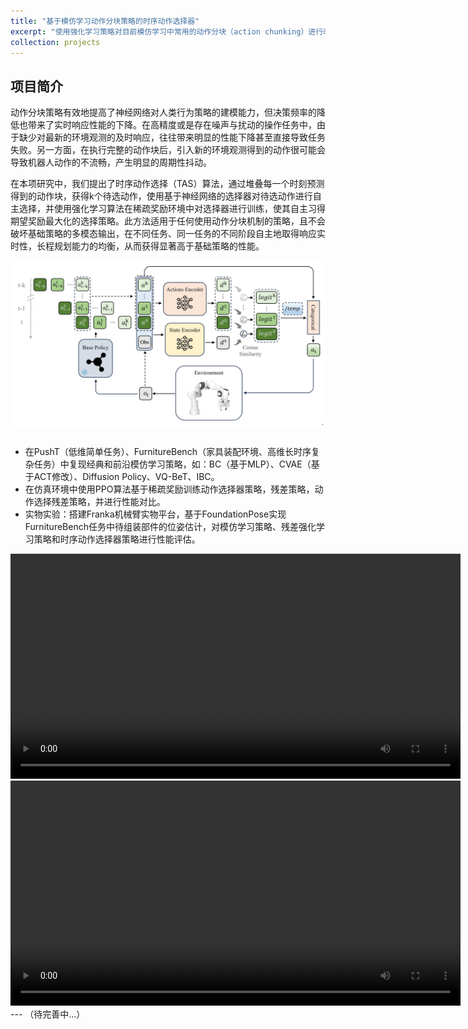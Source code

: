 ```yaml
---
title: "基于模仿学习动作分块策略的时序动作选择器"
excerpt: "使用强化学习策略对目前模仿学习中常用的动作分块（action chunking）进行改进，实现响应实时性与长程规划能力的兼顾"
collection: projects
---
```

## 项目简介
动作分块策略有效地提高了神经网络对人类行为策略的建模能力，但决策频率的降低也带来了实时响应性能的下降。在高精度或是存在噪声与扰动的操作任务中，由于缺少对最新的环境观测的及时响应，往往带来明显的性能下降甚至直接导致任务失败。另一方面，在执行完整的动作块后，引入新的环境观测得到的动作很可能会导致机器人动作的不流畅，产生明显的周期性抖动。  
  
在本项研究中，我们提出了时序动作选择（TAS）算法，通过堆叠每一个时刻预测得到的动作块，获得k个待选动作，使用基于神经网络的选择器对待选动作进行自主选择，并使用强化学习算法在稀疏奖励环境中对选择器进行训练，使其自主习得期望奖励最大化的选择策略。此方法适用于任何使用动作分块机制的策略，且不会破坏基础策略的多模态输出，在不同任务、同一任务的不同阶段自主地取得响应实时性，长程规划能力的均衡，从而获得显著高于基础策略的性能。

<img src='/images/my/TAS.jpg' alt="Simulation Project" 
    style="max-width: 100%; height: auto; border-radius: 8px; margin-bottom: 10px;">

* 在PushT（低维简单任务）、FurnitureBench（家具装配环境、高维长时序复杂任务）中复现经典和前沿模仿学习策略，如：BC（基于MLP）、CVAE（基于ACT修改）、Diffusion Policy、VQ-BeT、IBC。
* 在仿真环境中使用PPO算法基于稀疏奖励训练动作选择器策略，残差策略，动作选择残差策略，并进行性能对比。
* 实物实验：搭建Franka机械臂实物平台，基于FoundationPose实现FurnitureBench任务中待组装部件的位姿估计，对模仿学习策略、残差强化学习策略和时序动作选择器策略进行性能评估。

 <video width="720" controls>
  <source src="/video/franka1.webm" type="video/webm">
  Your browser does not support the video tag.
</video>
 <video width="720" controls>
  <source src="/video/franka2.webm" type="video/webm">
  Your browser does not support the video tag.
</video>
---
（待完善中...）